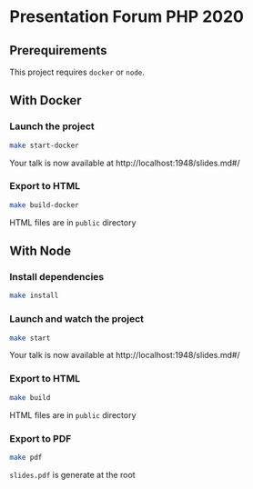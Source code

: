 # Presentation Forum PHP 2020

## Prerequirements

This project requires `docker` or `node`.

## With Docker

### Launch the project

```sh
make start-docker
```

Your talk is now available at http://localhost:1948/slides.md#/

### Export to HTML

```sh
make build-docker
```

HTML files are in `public` directory

## With Node

### Install dependencies

```sh
make install
```

### Launch and watch the project

```sh
make start
```

Your talk is now available at http://localhost:1948/slides.md#/

### Export to HTML

```sh
make build
```

HTML files are in `public` directory

### Export to PDF

```sh
make pdf
```

`slides.pdf` is generate at the root
